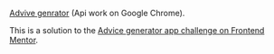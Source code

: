 [Advive genrator](https://app.netlify.com/sites/remarkable-snickerdoodle-717a2e/overview) (Api work on Google Chrome).

This is a solution to the [Advice generator app challenge on Frontend Mentor](https://www.frontendmentor.io/challenges/advice-generator-app-QdUG-13db).

